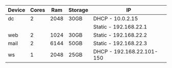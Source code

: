 | Device    |   Cores   |  Ram  	|  Storage  	| IP                        |
|-----------|-----------|-----------|---------------|---------------------------|
|   dc 	    |   2       |   2048	|  30GB	        | DHCP - 10.0.2.15          |
|    	    |           |          	|   	        | Static - 192.168.22.1     |
|   web 	|   2	    |   1024	|  30GB	        | Static - 192.168.22.2  	|
|   mail    | 	2       |   6144 	|  50GB         | Static - 192.168.22.3  	|
|   ws 	    |   1	    |   2048	|  25GB 	    | DHCP - 192.168.22.101-150 |